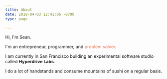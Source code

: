 ```yaml
---
title: About
date: 2018-04-03 12:41:06 -0700
type: page

---
```

Hi, I'm Sean.

<p><span> I'm an entrepreneur, programmer, and <span style="color: #f07652" id="textslide">problem solver</span></span>.</p>

I am currently in San Francisco building an experimental software studio called **Hyperdrive Labs**.

I do a lot of handstands and consume mountains of sushi on a regular basis.